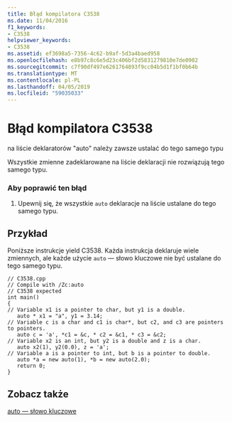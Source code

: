 ```yaml
---
title: Błąd kompilatora C3538
ms.date: 11/04/2016
f1_keywords:
- C3538
helpviewer_keywords:
- C3538
ms.assetid: ef3698a5-7356-4c62-b9af-5d3a4baed958
ms.openlocfilehash: e8b97c8c6e5d23c406bf2d5831279810e7de0902
ms.sourcegitcommit: c7f90df497e6261764893f9cc04b5d1f1bf0b64b
ms.translationtype: MT
ms.contentlocale: pl-PL
ms.lasthandoff: 04/05/2019
ms.locfileid: "59035033"
---
```

# <a name="compiler-error-c3538"></a>Błąd kompilatora C3538

na liście deklaratorów "auto" należy zawsze ustalać do tego samego typu

Wszystkie zmienne zadeklarowane na liście deklaracji nie rozwiązują tego samego typu.

### <a name="to-correct-this-error"></a>Aby poprawić ten błąd

1. Upewnij się, że wszystkie `auto` deklaracje na liście ustalane do tego samego typu.

## <a name="example"></a>Przykład

Poniższe instrukcje yield C3538. Każda instrukcja deklaruje wiele zmiennych, ale każde użycie `auto` — słowo kluczowe nie być ustalane do tego samego typu.

```
// C3538.cpp
// Compile with /Zc:auto
// C3538 expected
int main()
{
// Variable x1 is a pointer to char, but y1 is a double.
   auto * x1 = "a", y1 = 3.14;
// Variable c is a char and c1 is char*, but c2, and c3 are pointers to pointers.
   auto c = 'a', *c1 = &c, * c2 = &c1, * c3 = &c2;
// Variable x2 is an int, but y2 is a double and z is a char.
   auto x2(1), y2(0.0), z = 'a';
// Variable a is a pointer to int, but b is a pointer to double.
   auto *a = new auto(1), *b = new auto(2.0);
   return 0;
}
```

## <a name="see-also"></a>Zobacz także

[auto — słowo kluczowe](../../cpp/auto-keyword.md)